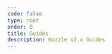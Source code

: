 ```yaml
---
code: false
type: root
order: 0
title: Guides
description: Kuzzle v2.x Guides
---
```


<Redirect to="introduction/what-is-kuzzle" />
